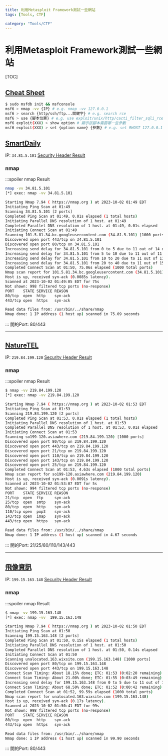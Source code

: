 ```yaml
---
title: 利用Metasploit Framework測試一些網站
tags: [Tools, CTF]

category: "Tools/CTF"
---
```


# 利用Metasploit Framework測試一些網站
[TOC]

## [Cheat Sheet](https://ithelp.ithome.com.tw/articles/10279483?sc=hot)
```bash
$ sudo msfdb init && msfconsole
msf6 > nmap -vv {IP} # e.g. nmap -vv 127.0.0.1
msf6 > search {http/ssh/ftp...關鍵字} # e.g. search rce
msf6 > use {腳本位置} # e.g. use exploit/unix/http/cacti_filter_sqli_rce
msf6 exploit(XXX) > show option # 顯示該腳本需要哪一些參數
msf6 exploit(XXX) > set {option name} {參數} # e.g. set RHOST 127.0.0.1
```

## [SmartDaily](https://www.smartdaily.com.tw/)
IP: `34.81.5.101`
[Security Header Result](https://securityheaders.com/?q=https%3A%2F%2Fwww.smartdaily.com.tw%2F&followRedirects=on)

### nmap
:::spoiler nmap Result
```bash
nmap -vv 34.81.5.101
[*] exec: nmap -vv 34.81.5.101

Starting Nmap 7.94 ( https://nmap.org ) at 2023-10-02 01:49 EDT
Initiating Ping Scan at 01:49
Scanning 34.81.5.101 [2 ports]
Completed Ping Scan at 01:49, 0.01s elapsed (1 total hosts)
Initiating Parallel DNS resolution of 1 host. at 01:49
Completed Parallel DNS resolution of 1 host. at 01:49, 0.01s elapsed
Initiating Connect Scan at 01:49
Scanning 101.5.81.34.bc.googleusercontent.com (34.81.5.101) [1000 ports]
Discovered open port 443/tcp on 34.81.5.101
Discovered open port 80/tcp on 34.81.5.101
Increasing send delay for 34.81.5.101 from 0 to 5 due to 11 out of 14 dropped probes since last increase.
Increasing send delay for 34.81.5.101 from 5 to 10 due to 11 out of 11 dropped probes since last increase.
Increasing send delay for 34.81.5.101 from 10 to 20 due to 11 out of 11 dropped probes since last increase.
Increasing send delay for 34.81.5.101 from 20 to 40 due to 11 out of 15 dropped probes since last increase.
Completed Connect Scan at 01:50, 75.06s elapsed (1000 total ports)
Nmap scan report for 101.5.81.34.bc.googleusercontent.com (34.81.5.101)
Host is up, received syn-ack (0.0085s latency).
Scanned at 2023-10-02 01:49:05 EDT for 75s
Not shown: 998 filtered tcp ports (no-response)
PORT    STATE SERVICE REASON
80/tcp  open  http    syn-ack
443/tcp open  https   syn-ack

Read data files from: /usr/bin/../share/nmap
Nmap done: 1 IP address (1 host up) scanned in 75.09 seconds
```
:::
開的Port: 80/443

---

## [NatureTEL](http://www.naturaltel.com/)
IP: `219.84.199.120`
[Security Header Result](https://securityheaders.com/?q=https%3A%2F%2Fwww.naturaltel.com%2F&followRedirects=on)

### nmap
:::spoiler nmap Result
```bash
$ nmap -vv 219.84.199.120
[*] exec: nmap -vv 219.84.199.120

Starting Nmap 7.94 ( https://nmap.org ) at 2023-10-02 01:53 EDT
Initiating Ping Scan at 01:53
Scanning 219.84.199.120 [2 ports]
Completed Ping Scan at 01:53, 0.01s elapsed (1 total hosts)
Initiating Parallel DNS resolution of 1 host. at 01:53
Completed Parallel DNS resolution of 1 host. at 01:53, 0.01s elapsed
Initiating Connect Scan at 01:53
Scanning so199-120.asiawhere.com (219.84.199.120) [1000 ports]
Discovered open port 80/tcp on 219.84.199.120
Discovered open port 443/tcp on 219.84.199.120
Discovered open port 21/tcp on 219.84.199.120
Discovered open port 110/tcp on 219.84.199.120
Discovered open port 143/tcp on 219.84.199.120
Discovered open port 25/tcp on 219.84.199.120
Completed Connect Scan at 01:53, 4.63s elapsed (1000 total ports)
Nmap scan report for so199-120.asiawhere.com (219.84.199.120)
Host is up, received syn-ack (0.0091s latency).
Scanned at 2023-10-02 01:53:07 EDT for 5s
Not shown: 994 filtered tcp ports (no-response)
PORT    STATE SERVICE REASON
21/tcp  open  ftp     syn-ack
25/tcp  open  smtp    syn-ack
80/tcp  open  http    syn-ack
110/tcp open  pop3    syn-ack
143/tcp open  imap    syn-ack
443/tcp open  https   syn-ack

Read data files from: /usr/bin/../share/nmap
Nmap done: 1 IP address (1 host up) scanned in 4.67 seconds
```
:::
開的Port: 21/25/80/110/143/443

---

## [飛像資訊](https://www.flyelephant.com.tw/)
IP: `199.15.163.148`
[Security Header Result](https://securityheaders.com/?q=https%3A%2F%2Fwww.flyelephant.com.tw%2F&followRedirects=on)

### nmap
:::spoiler nmap Result
```bash
$ nmap -vv 199.15.163.148
[*] exec: nmap -vv  199.15.163.148 

Starting Nmap 7.94 ( https://nmap.org ) at 2023-10-02 01:50 EDT
Initiating Ping Scan at 01:50
Scanning 199.15.163.148 [2 ports]
Completed Ping Scan at 01:50, 0.15s elapsed (1 total hosts)
Initiating Parallel DNS resolution of 1 host. at 01:50
Completed Parallel DNS resolution of 1 host. at 01:50, 0.14s elapsed
Initiating Connect Scan at 01:50
Scanning unalocated.163.wixsite.com (199.15.163.148) [1000 ports]
Discovered open port 80/tcp on 199.15.163.148
Discovered open port 443/tcp on 199.15.163.148
Connect Scan Timing: About 18.15% done; ETC: 01:53 (0:02:20 remaining)
Connect Scan Timing: About 21.00% done; ETC: 01:55 (0:03:49 remaining)
Increasing send delay for 199.15.163.148 from 0 to 5 due to 11 out of 16 dropped probes since last increase.
Connect Scan Timing: About 68.50% done; ETC: 01:52 (0:00:42 remaining)
Completed Connect Scan at 01:52, 99.59s elapsed (1000 total ports)
Nmap scan report for unalocated.163.wixsite.com (199.15.163.148)
Host is up, received syn-ack (0.17s latency).
Scanned at 2023-10-02 01:50:41 EDT for 99s
Not shown: 998 filtered tcp ports (no-response)
PORT    STATE SERVICE REASON
80/tcp  open  http    syn-ack
443/tcp open  https   syn-ack

Read data files from: /usr/bin/../share/nmap
Nmap done: 1 IP address (1 host up) scanned in 99.90 seconds
```
:::
開的Port: 80/443